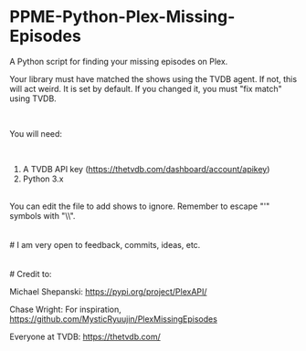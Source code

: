 # PPME-Python-Plex-Missing-Episodes
A Python script for finding your missing episodes on Plex.
<br/>

Your library must have matched the shows using the TVDB agent. If not, this will act weird. It is set by default. If you changed it, you must "fix match" using TVDB.

<br/>

You will need:

<br/>

1. A TVDB API key (https://thetvdb.com/dashboard/account/apikey)
2. Python 3.x
<br/>
You can edit the file to add shows to ignore.
Remember to escape "'" symbols with "\\".
<br/>
<br/>
<br/>
# I am very open to feedback, commits, ideas, etc.
<br/>
<br/>
<br/>
# Credit to:

 Michael Shepanski: https://pypi.org/project/PlexAPI/
 
 Chase Wright: For inspiration, https://github.com/MysticRyuujin/PlexMissingEpisodes
 
 Everyone at TVDB: https://thetvdb.com/
